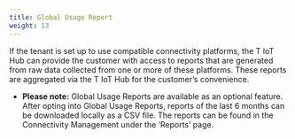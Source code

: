 ```yaml
---
title: Global Usage Report
weight: 13
---
```

If the tenant is set up to use compatible connectivity platforms, the T IoT Hub can provide the customer with access to reports that are generated from raw data collected from one or more of these platforms. These reports are aggregated via the T IoT Hub for the customer’s convenience. 


- **Please note:** Global Usage Reports are available as an optional feature. After opting into Global Usage Reports, reports of the last 6 months can be downloaded locally as a CSV file. The reports can be found in the Connectivity Management under the ‘Reports’ page.

